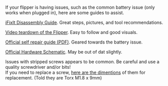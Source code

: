 If your flipper is having issues, such as the common battery issue (only works when plugged in), here are some guides to assist.

[iFixIt Disassembly Guide](https://www.ifixit.com/Guide/Flipper+Zero+Disassembly/151455). Great steps, pictures, and tool recommendations.

[Video teardown of the Flipper](https://www.youtube.com/watch?v=38pHe7M4vl8). Easy to follow and good visuals.

[Official self repair guide (PDF)](https://cdn.flipperzero.one/self-repair-guide.pdf). Geared towards the battery issue.

[Official Hardware Schematic](https://docs.flipperzero.one/development/hardware/schematic). May be out of dat slightly.

Issues with stripped screws appears to be common. Be careful and use a quality screwdriver and/or bits!<br>
If you need to replace a screw, [here are the dimentions](https://user-images.githubusercontent.com/57457139/174870632-501c9aad-ded6-46b5-8618-ba4aa8efa1e4.png) of them for replacement. (Told they are Torx M1.8 x 9mm)
